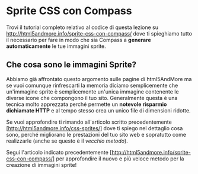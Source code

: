 # Sprite CSS con Compass

Trovi il tutorial completo relativo al codice di questa lezione su http://html5andmore.info/sprite-css-con-compass/ dove ti spieghiamo tutto il necessario per fare in modo che sia Compass a **generare automaticamente** le tue immagini sprite.

## Che cosa sono le immagini Sprite?

Abbiamo già affrontato questo argomento sulle pagine di html5AndMore ma se vuoi comunque rinfrescarti la memoria diciamo semplicemente che un'immagine sprite è semplicemente un'unica immagine contenente le diverse icone che compongono il tuo sito.
Generalmente questa è una tecnica molto apprezzata perché permette un **notevole risparmio dichiamate HTTP** e al tempo stesso crea un unico file di dimensioni ridotte.

Se vuoi approfondire ti rimando all'articolo scritto precedentemente [http://html5andmore.info/css-sprites/] dove ti spiego nel dettaglio cosa sono, perché migliorano le prestazioni del tuo sito web e sopratutto come realizzarle (anche se questo è il *vecchio metodo*).

Segui l'articolo indicato precedentemente [http://html5andmore.info/sprite-css-con-compass/] per approfondire il nuovo e più veloce metodo per la creazione di immagini sprite!
